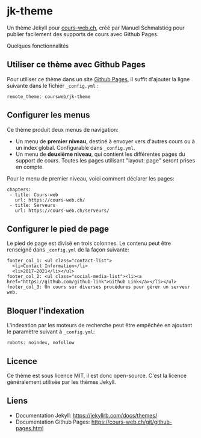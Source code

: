 # jk-theme

Un thème Jekyll pour [cours-web.ch](https://cours-web.ch/), créé par Manuel Schmalstieg pour publier facilement des supports de cours avec Github Pages.

Quelques fonctionnalités

## Utiliser ce thème avec Github Pages

Pour utiliser ce thème dans un site [Github Pages](https://cours-web.ch/git/github-pages.html), il suffit d'ajouter la ligne suivante dans le fichier `_config.yml` :

```
remote_theme: coursweb/jk-theme
```

## Configurer les menus

Ce thème produit deux menus de navigation:

- Un menu de **premier niveau**, destiné à envoyer vers d'autres cours ou à un index global. Configurable dans `_config.yml`.
- Un menu de **deuxième niveau**, qui contient les différentes pages du support de cours. Toutes les pages utilisant "layout: page" seront prises en compte.

Pour le menu de premier niveau, voici comment déclarer les pages:

```
chapters:
 - title: Cours-web
   url: https://cours-web.ch/
 - title: Serveurs
   url: https://cours-web.ch/serveurs/
```

## Configurer le pied de page

Le pied de page est divisé en trois colonnes. Le contenu peut être renseigné dans `_config.yml` de la façon suivante:

```
footer_col_1: <ul class="contact-list">
  <li>Contact Information</li>
  <li>2017–2021</li></ul>
footer_col_2: <ul class="social-media-list"><li><a href="https://github.com/github-link">Github Link</a></li></ul>
footer_col_3: Un cours sur diverses procédures pour gérer un serveur web.
```

## Bloquer l'indexation

L'indexation par les moteurs de recherche peut être empêchée en ajoutant le paramètre suivant à `_config.yml`:

```
robots: noindex, nofollow
```

## Licence

Ce thème est sous licence MIT, il est donc open-source. C'est la licence généralement utilisée par les thèmes Jekyll.

## Liens

- Documentation Jekyll: https://jekyllrb.com/docs/themes/
- Documentation Github Pages: https://cours-web.ch/git/github-pages.html

